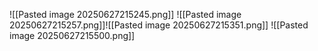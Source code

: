 ![[Pasted image 20250627215245.png]]
![[Pasted image 20250627215257.png]]![[Pasted image 20250627215351.png]]
![[Pasted image 20250627215500.png]]
